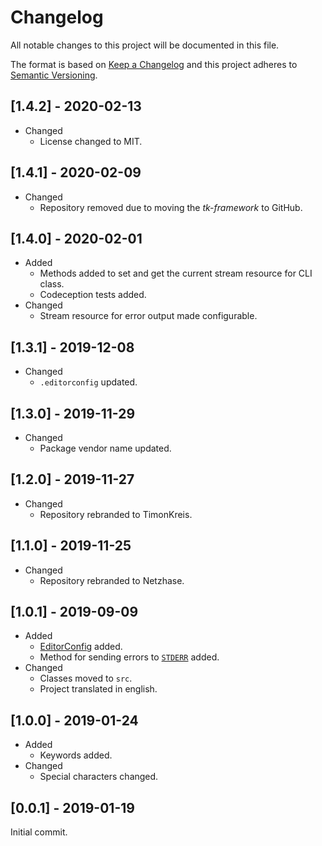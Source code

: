 # Changelog
All notable changes to this project will be documented in this file.

The format is based on [Keep a Changelog](https://keepachangelog.com/en/1.0.0/) and this project adheres to [Semantic Versioning](https://semver.org/spec/v2.0.0.html).

## [1.4.2] - 2020-02-13
* Changed
  * License changed to MIT.

## [1.4.1] - 2020-02-09
* Changed
  * Repository removed due to moving the *tk-framework* to GitHub.

## [1.4.0] - 2020-02-01
* Added
  * Methods added to set and get the current stream resource for CLI class.
  * Codeception tests added.
* Changed
  * Stream resource for error output made configurable.

## [1.3.1] - 2019-12-08
* Changed
  * `.editorconfig` updated.

## [1.3.0] - 2019-11-29
* Changed
  * Package vendor name updated.

## [1.2.0] - 2019-11-27
* Changed
  * Repository rebranded to TimonKreis.

## [1.1.0] - 2019-11-25
* Changed
  * Repository rebranded to Netzhase.

## [1.0.1] - 2019-09-09
* Added
  * [EditorConfig](https://editorconfig.org/) added.
  * Method for sending errors to [`STDERR`](https://www.php.net/manual/en/features.commandline.io-streams.php) added.
* Changed
  * Classes moved to `src`.
  * Project translated in english.

## [1.0.0] - 2019-01-24
* Added
  * Keywords added.
* Changed
  * Special characters changed.

## [0.0.1] - 2019-01-19
Initial commit.
